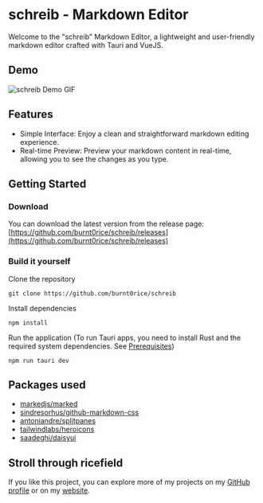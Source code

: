 # schreib - Markdown Editor

Welcome to the "schreib" Markdown Editor, a lightweight and user-friendly markdown editor crafted with Tauri and VueJS.

## Demo
![schreib Demo GIF](https://i.imgur.com/zKIXtnw.gif)

## Features
- Simple Interface: Enjoy a clean and straightforward markdown editing experience.
- Real-time Preview: Preview your markdown content in real-time, allowing you to see the changes as you type.

## Getting Started
### Download
You can download the latest version from the release page: [https://github.com/burnt0rice/schreib/releases](https://github.com/burnt0rice/schreib/releases)

### Build it yourself
Clone the repository
```
git clone https://github.com/burnt0rice/schreib
```

Install dependencies
```
npm install
```

Run the application (To run Tauri apps, you need to install Rust and the required system dependencies. See [Prerequisites](https://tauri.app/v1/guides/getting-started/prerequisites))
```
npm run tauri dev
```

## Packages used
- [markedjs/marked](https://github.com/markedjs/marked)
- [sindresorhus/github-markdown-css](https://github.com/sindresorhus/github-markdown-css)
- [antoniandre/splitpanes](https://github.com/antoniandre/splitpanes)
- [tailwindlabs/heroicons](https://github.com/tailwindlabs/heroicons)
- [saadeghi/daisyui](https://github.com/saadeghi/daisyui)


## Stroll through ricefield

If you like this project, you can explore more of my projects on my [GitHub profile](https://github.com/burnt0rice) or on my [website](https://ricefield.ch).

